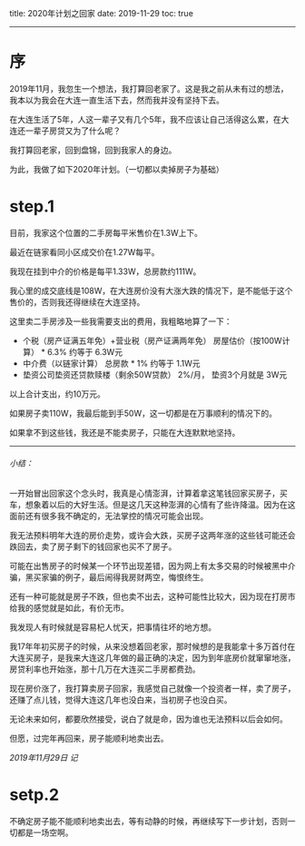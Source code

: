 title: 2020年计划之回家
date: 2019-11-29
toc: true

---
# 序
2019年11月，我忽生一个想法，我打算回老家了。这是我之前从未有过的想法，我本以为我会在大连一直生活下去，然而我并没有坚持下去。  

在大连生活了5年，人这一辈子又有几个5年，我不应该让自己活得这么累，在大连还一辈子房贷又为了什么呢？  

我打算回老家，回到盘锦，回到我家人的身边。  

为此，我做了如下2020年计划。（一切都以卖掉房子为基础）  

# step.1
目前，我家这个位置的二手房每平米售价在1.3W上下。  

最近在链家看同小区成交价在1.27W每平。  

我现在挂到中介的价格是每平1.33W，总房款约111W。  

我心里的成交底线是108W，在大连房价没有大涨大跌的情况下，是不能低于这个售价的，否则我还得继续在大连坚持。  

这里卖二手房涉及一些我需要支出的费用，我粗略地算了一下：  

* 个税（房产证满五年免）+营业税（房产证满两年免） 房屋估价（按100W计算） * 6.3% 约等于 6.3W元
* 中介费（以链家计算） 总房款 * 1% 约等于 1.1W元
* 垫资公司垫资还贷款赎楼（剩余50W贷款） 2%/月， 垫资3个月就是 3W元

以上合计支出，约10万元。  

如果房子卖110W，我最后能到手50W，这一切都是在万事顺利的情况下的。  

如果拿不到这些钱，我还是不能卖房子，只能在大连默默地坚持。  

---

###### 小结：  

一开始冒出回家这个念头时，我真是心情澎湃，计算着拿这笔钱回家买房子，买车，想象着以后的大好生活。但是这几天这种澎湃的心情有了些许降温。因为在这面前还有很多我不确定的，无法掌控的情况可能会出现。  

我无法预料明年大连的房价走势，或许会大跌，买房子这两年涨的这些钱可能还会跌回去，卖了房子剩下的钱回家也买不了房子。  

可能在出售房子的时候某一个环节出现差错，因为网上有太多交易的时候被黑中介骗，黑买家骗的例子，最后闹得我房财两空，悔恨终生。  

还有一种可能就是房子不跌，但也卖不出去，这种可能性比较大，因为现在打房市给我的感觉就是如此，有价无市。  

我发现人有时候就是容易杞人忧天，把事情往坏的地方想。  

我17年年初买房子的时候，从来没想着回老家，那时候想的是我能拿十多万首付在大连买房子，是我来大连这几年做的最正确的决定，因为到年底房价就窜窜地涨，房贷利率也开始涨，那十几万在大连买二手房都费劲。  

现在房价涨了，我打算卖房子回家，我感觉自己就像一个投资者一样，卖了房子，还赚了点儿钱，觉得大连这几年也没白来，当初房子也没白买。  

无论未来如何，都要欣然接受，说白了就是命，因为谁也无法预料以后会如何。

但愿，过完年再回来，房子能顺利地卖出去。  

*2019年11月29日 记*

# setp.2
不确定房子能不能顺利地卖出去，等有动静的时候，再继续写下一步计划，否则一切都是一场空啊。
